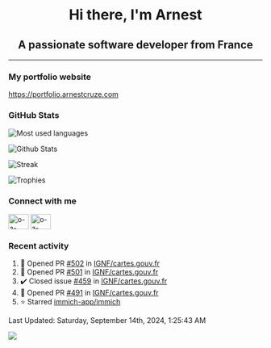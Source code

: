 <h1 align="center">Hi there, I'm Arnest</h1>
<h2 align="center">A passionate software developer from France</h2>

---

### My portfolio website

https://portfolio.arnestcruze.com

### GitHub Stats

![Most used languages](https://github-readme-stats.vercel.app/api/top-langs/?username=ocruze&langs_count=10&layout=compact&hide=tsql)

![Github Stats](https://github-readme-stats.vercel.app/api?username=ocruze&count_private=true&show_icons=true&title_color=fff&text_color=fff&bg_color=30,36d1dc,904e95)

![Streak](https://github-readme-streak-stats.herokuapp.com/?user=ocruze&)

![Trophies](https://github-profile-trophy.vercel.app/?username=ocruze)

### Connect with me

<p align="left">
  <a href="mailto:o.cruze@live.com" target="blank"><img align="center" src="https://upload.wikimedia.org/wikipedia/commons/d/df/Microsoft_Office_Outlook_%282018%E2%80%93present%29.svg" alt="o-a-cruze" height="30" width="40" /></a>
  <a href="https://linkedin.com/in/o-a-cruze" target="blank"><img align="center" src="https://raw.githubusercontent.com/rahuldkjain/github-profile-readme-generator/master/src/images/icons/Social/linked-in-alt.svg" alt="o-a-cruze" height="30" width="40" /></a>
</p>

### Recent activity

<!--RECENT_ACTIVITY:start-->
1. 💪 Opened PR [#502](https://github.com/IGNF/cartes.gouv.fr/pull/502) in [IGNF/cartes.gouv.fr](https://github.com/IGNF/cartes.gouv.fr)
2. 💪 Opened PR [#501](https://github.com/IGNF/cartes.gouv.fr/pull/501) in [IGNF/cartes.gouv.fr](https://github.com/IGNF/cartes.gouv.fr)
3. ✔️ Closed issue [#459](https://github.com/IGNF/cartes.gouv.fr/issues/459) in [IGNF/cartes.gouv.fr](https://github.com/IGNF/cartes.gouv.fr)
4. 💪 Opened PR [#491](https://github.com/IGNF/cartes.gouv.fr/pull/491) in [IGNF/cartes.gouv.fr](https://github.com/IGNF/cartes.gouv.fr)
5. ⭐ Starred [immich-app/immich](https://github.com/immich-app/immich)
<!--RECENT_ACTIVITY:end-->

<!--RECENT_ACTIVITY:last_update-->
Last Updated: Saturday, September 14th, 2024, 1:25:43 AM
<!--RECENT_ACTIVITY:last_update_end-->

[![](https://visitcount.itsvg.in/api?id=ocruze&label=Profile%20Views&pretty=false)](https://visitcount.itsvg.in)
